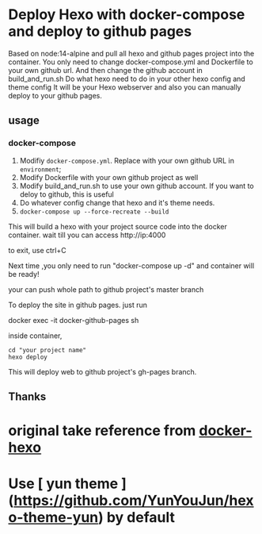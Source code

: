 # Deploy Hexo with docker-compose and deploy to github pages

Based on node:14-alpine and pull all hexo and github pages project into the container. You only need to change docker-compose.yml and Dockerfile to your own github url.
And then change the github account in build_and_run.sh
Do what hexo need to do in your other hexo config and theme config
It will be your Hexo webserver and also you can manually deploy to your github pages.

## usage


### docker-compose

1. Modifiy `docker-compose.yml`. Replace with your own github URL in  `environment`;
2. Modify Dockerfile with your own github project as well 
3. Modify build_and_run.sh to use your own github account. If you want to deloy to github, this is useful
4. Do whatever config change that hexo and it's theme needs.
5. `docker-compose up --force-recreate --build`

This will build a hexo with your project source code into the docker container.
wait till you can access http://ip:4000

to exit, use ctrl+C

Next time ,you only need to run "docker-compose up -d" and container will be ready!

your can push whole path to github project's master branch

To deploy the site in github pages. just run

docker exec -it docker-github-pages sh

inside container, 
```
cd "your project name"
hexo deploy
```
This will deploy web to github project's gh-pages branch.


## Thanks
# original take reference from [docker-hexo](https://github.com/zeusro/docker-hexo)
# Use [ yun theme ] (https://github.com/YunYouJun/hexo-theme-yun)  by default


